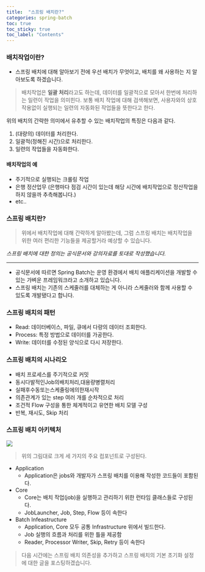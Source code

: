 ```yaml
---
title:  "스프링 배치란?"
categories: spring-batch
toc: true
toc_sticky: true
toc_label: "Contents"
---
```




### 배치작업이란?
- 스프링 배치에 대해 알아보기 전에 우선 배치가 무엇이고, 배치를 왜 사용하는 지 알아보도록 하겠습니다.

> 배치작업은 **일괄 처리**라고도 하는데, 데이터를 일괄적으로 모아서 한번에 처리하는 일련이 작업을 의미힌다. 보통 배치 작업에 대해 검색해보면, 사용자와의 상호작용없이 실행되는 일련의 자동화된 작업들을 뜻한다고 한다.

위의 배치의 간략한 의미에서 유추할 수 있는 배치작업의 특징은 다음과 같다.
1. (대량의) 데이터를 처리한다.
2. 일괄적(정해진 시간)으로 처리한다.
3. 일련의 작업들을 자동화한다.

#### 배치작업의 예
-  주기적으로 실행되는 크롤링 작업
-  은행 정산업무 (은행마다 점검 시간이 있는데 해당 시간에 배치작업으로 정산작업을 하지 않을까 추측해봅니다.)
-  etc..

### 스프링 배치란?
> 위에서 배치작업에 대해 간략하게 알아봤는데, 그럼 스프링 배치는 배치작업을 위한 여러 편리한 기능들을 제공할거라 예상할 수 있습니다.

_스프링 배치에 대한 정의는 공식문서와 강의자료를 토대로 작성했습니다._

<hr />

- 공식문서에 따르면 Spring Batch는 운영 환경에서 배치 애플리케이션을 개발할 수 있는 가벼운 프레임워크라고 소개하고 있습니다.
- 스프링 배치는 기존의 스케줄러를 대체하는 게 아니라 스케줄러와 함께 사용할 수 있도록 개발됐다고 합니다.

### 스프링 배치의 패턴
- Read: 데이터베이스, 파일, 큐에서 다량의 데이터 조회한다.
- Process: 특정 방법으로 데이터를 가공한다.
- Write: 데이터를 수정된 양식으로 다시 저장한다.

### 스프링 배치의 시나리오
- 배치 프로세스를 주기적으로 커밋
- 동시다발적인Job의배치처리,대용량병렬처리
- 실패후수동또는스케줄링에의한재시작
- 의존관계가 있는 step 여러 개를 순차적으로 처리
- 조건적 Flow 구성을 통한 체계적이고 유연한 배치 모델 구성
- 반복, 재시도, Skip 처리

### 스프링 배치 아키텍처
![](https://velog.velcdn.com/images/dlandif22/post/77b5405b-5939-4972-82a4-313a285f2368/image.png)

> 위의 그림대로 크게 세 가지의 주요 컴포넌트로 구성된다.

- Application
    - Application은 jobs와 개발자가 스프링 배치를 이용해 작성한 코드들이 포함된다.
- Core
    - Core는 배치 작업(job)을 실행하고 관리하기 위한 런타임 클래스들로 구성된다.
    - JobLauncher, Job, Step, Flow 등이 속한다
- Batch Infeastructure
    - Application, Core 모두 공통 Infrastructure 위에서 빌드한다.
    - Job 실행의 흐름과 처리를 위한 틀을 제공함
    - Reader, Processor Writer, Skip, Retry 등이 속한다


> 다음 시간에는 스프링 배치 의존성을 추가하고 스프링 배치의 기본 초기화 설정에 대한 글을 포스팅하겠습니다.

